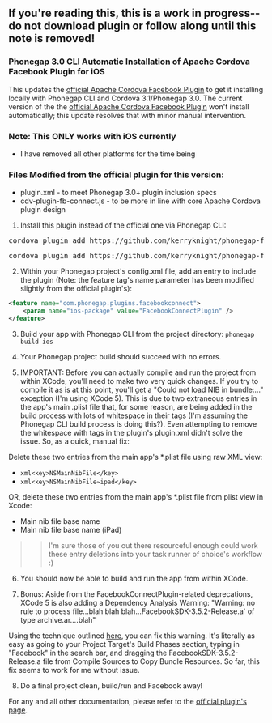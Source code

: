 ## If you're reading this, this is a work in progress--do not download plugin or follow along until this note is removed!

### Phonegap 3.0 CLI Automatic Installation of Apache Cordova Facebook Plugin for iOS

This updates the [official Apache Cordova Facebook Plugin](https://github.com/phonegap/phonegap-facebook-plugin) to get it installing locally with Phonegap CLI and Cordova 3.1/Phonegap 3.0. The current version of the the [official Apache Cordova Facebook Plugin](https://github.com/phonegap/phonegap-facebook-plugin) won't install automatically; this update resolves that with minor manual intervention.

### Note: This ONLY works with iOS currently
* I have removed all other platforms for the time being  

### Files Modified from the official plugin for this version:
* plugin.xml - to meet Phonegap 3.0+ plugin inclusion specs
* cdv-plugin-fb-connect.js - to be more in line with core Apache Cordova plugin design

1. Install this plugin instead of the official one via Phonegap CLI:
<pre>cordova plugin add https://github.com/kerryknight/phonegap-facebook-plugin.git --variable APP_ID=<id> --variable APP_NAME=<name></pre>
<pre>cordova plugin add https://github.com/kerryknight/phonegap-facebook-plugin.git</pre>

2. Within your Phonegap project's config.xml file, add an entry to include the plugin (Note: the feature tag's name parameter has been modified slightly from the official plugin's):
```xml
<feature name="com.phonegap.plugins.facebookconnect">
    <param name="ios-package" value="FacebookConnectPlugin" />
</feature>
``` 

 3. Build your app with Phonegap CLI from the project directory: `phonegap build ios`

 4. Your Phonegap project build should succeed with no errors. 

 5. IMPORTANT: Before you can actually compile and run the project from within XCode, you'll need to make two very quick changes. If you try to compile it as is at this point, you'll get a "Could not load NIB in bundle:..." exception (I'm using XCode 5). This is due to two extraneous entries in the app's main .plist file that, for some reason, are being added in the build process with lots of whitespace in their <string> tags (I'm assuming the Phonegap CLI build process is doing this?). Even attempting to remove the whitespace with <config-file> tags in the plugin's plugin.xml didn't solve the issue. So, as a quick, manual fix:

 Delete these two entries from the main app's *.plist file using raw XML view:
 * ```xml<key>NSMainNibFile</key>``` 
 * ```xml<key>NSMainNibFile~ipad</key>``` 

 OR, delete these two entries from the main app's *.plist file from plist view in Xcode:
* Main nib file base name
* Main nib file base name (iPad)

> > I'm sure those of you out there resourceful enough could work these entry deletions into your task runner of choice's workflow :)

6. You should now be able to build and run the app from within XCode.

7. Bonus: Aside from the FacebookConnectPlugin-related deprecations, XCode 5 is also adding a Dependency Analysis Warning: "Warning: no rule to process file...blah blah blah...FacebookSDK-3.5.2-Release.a' of type archive.ar....blah"

Using the technique outlined [here](http://joytek.blogspot.tw/2011/09/xcode-4-warning-no-rule-to-process-file.html), you can fix this warning. It's literally as easy as going to your Project Target's Build Phases section, typing in "Facebook" in the search bar, and dragging the FacebookSDK-3.5.2-Release.a file from Compile Sources to Copy Bundle Resources. So far, this fix seems to work for me without issue.

8. Do a final project clean, build/run and Facebook away!

For any and all other documentation, please refer to the [official plugin's page](https://github.com/phonegap/phonegap-facebook-plugin).




